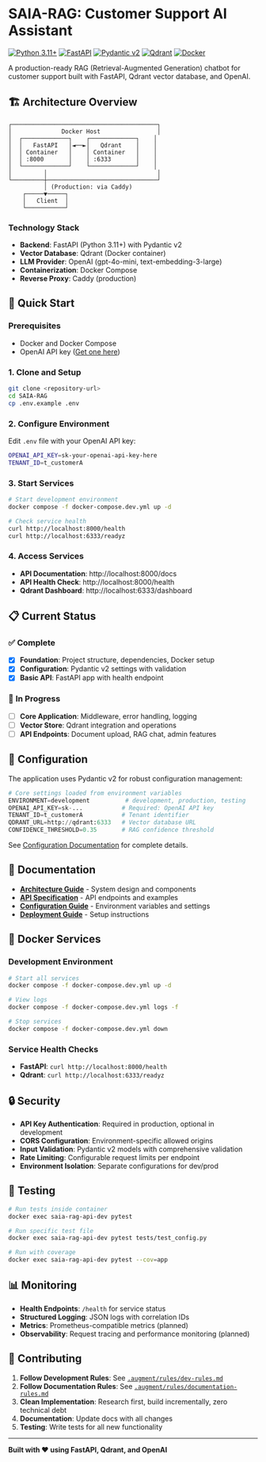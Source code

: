 # SAIA-RAG: Customer Support AI Assistant

[![Python 3.11+](https://img.shields.io/badge/python-3.11+-blue.svg)](https://www.python.org/downloads/)
[![FastAPI](https://img.shields.io/badge/FastAPI-0.115+-green.svg)](https://fastapi.tiangolo.com/)
[![Pydantic v2](https://img.shields.io/badge/Pydantic-v2-red.svg)](https://docs.pydantic.dev/latest/)
[![Qdrant](https://img.shields.io/badge/Qdrant-1.12+-purple.svg)](https://qdrant.tech/)
[![Docker](https://img.shields.io/badge/Docker-Compose-blue.svg)](https://docs.docker.com/compose/)

A production-ready RAG (Retrieval-Augmented Generation) chatbot for customer support built with FastAPI, Qdrant vector database, and OpenAI.

## 🏗️ **Architecture Overview**

```
┌─────────────────────────────────────────┐
│              Docker Host                │
│  ┌─────────────┐    ┌─────────────┐    │
│  │   FastAPI   │◄──►│   Qdrant    │    │
│  │ Container   │    │ Container   │    │
│  │ :8000       │    │ :6333       │    │
│  └─────────────┘    └─────────────┘    │
│         │                               │
└─────────┼───────────────────────────────┘
          │ (Production: via Caddy)
    ┌─────▼─────┐
    │   Client  │
    └───────────┘
```

### **Technology Stack**
- **Backend**: FastAPI (Python 3.11+) with Pydantic v2
- **Vector Database**: Qdrant (Docker container)
- **LLM Provider**: OpenAI (gpt-4o-mini, text-embedding-3-large)
- **Containerization**: Docker Compose
- **Reverse Proxy**: Caddy (production)

## 🚀 **Quick Start**

### **Prerequisites**
- Docker and Docker Compose
- OpenAI API key ([Get one here](https://platform.openai.com/api-keys))

### **1. Clone and Setup**
```bash
git clone <repository-url>
cd SAIA-RAG
cp .env.example .env
```

### **2. Configure Environment**
Edit `.env` file with your OpenAI API key:
```bash
OPENAI_API_KEY=sk-your-openai-api-key-here
TENANT_ID=t_customerA
```

### **3. Start Services**
```bash
# Start development environment
docker compose -f docker-compose.dev.yml up -d

# Check service health
curl http://localhost:8000/health
curl http://localhost:6333/readyz
```

### **4. Access Services**
- **API Documentation**: http://localhost:8000/docs
- **API Health Check**: http://localhost:8000/health
- **Qdrant Dashboard**: http://localhost:6333/dashboard

## 📋 **Current Status**

### ✅ **Complete**
- [x] **Foundation**: Project structure, dependencies, Docker setup
- [x] **Configuration**: Pydantic v2 settings with validation
- [x] **Basic API**: FastAPI app with health endpoint

### 🚧 **In Progress**
- [ ] **Core Application**: Middleware, error handling, logging
- [ ] **Vector Store**: Qdrant integration and operations
- [ ] **API Endpoints**: Document upload, RAG chat, admin features

## 🔧 **Configuration**

The application uses Pydantic v2 for robust configuration management:

```python
# Core settings loaded from environment variables
ENVIRONMENT=development          # development, production, testing
OPENAI_API_KEY=sk-...           # Required: OpenAI API key
TENANT_ID=t_customerA           # Tenant identifier
QDRANT_URL=http://qdrant:6333   # Vector database URL
CONFIDENCE_THRESHOLD=0.35       # RAG confidence threshold
```

See [Configuration Documentation](docs/configuration.md) for complete details.

## 📖 **Documentation**

- [**Architecture Guide**](docs/architecture.md) - System design and components
- [**API Specification**](docs/api-specification.md) - API endpoints and examples
- [**Configuration Guide**](docs/configuration.md) - Environment variables and settings
- [**Deployment Guide**](docs/deployment-guide.md) - Setup instructions

## 🐳 **Docker Services**

### **Development Environment**
```bash
# Start all services
docker compose -f docker-compose.dev.yml up -d

# View logs
docker compose -f docker-compose.dev.yml logs -f

# Stop services
docker compose -f docker-compose.dev.yml down
```

### **Service Health Checks**
- **FastAPI**: `curl http://localhost:8000/health`
- **Qdrant**: `curl http://localhost:6333/readyz`

## 🔒 **Security**

- **API Key Authentication**: Required in production, optional in development
- **CORS Configuration**: Environment-specific allowed origins
- **Input Validation**: Pydantic v2 models with comprehensive validation
- **Rate Limiting**: Configurable request limits per endpoint
- **Environment Isolation**: Separate configurations for dev/prod

## 🧪 **Testing**

```bash
# Run tests inside container
docker exec saia-rag-api-dev pytest

# Run specific test file
docker exec saia-rag-api-dev pytest tests/test_config.py

# Run with coverage
docker exec saia-rag-api-dev pytest --cov=app
```

## 📊 **Monitoring**

- **Health Endpoints**: `/health` for service status
- **Structured Logging**: JSON logs with correlation IDs
- **Metrics**: Prometheus-compatible metrics (planned)
- **Observability**: Request tracing and performance monitoring (planned)

## 🤝 **Contributing**

1. **Follow Development Rules**: See [`.augment/rules/dev-rules.md`](.augment/rules/dev-rules.md)
2. **Follow Documentation Rules**: See [`.augment/rules/documentation-rules.md`](.augment/rules/documentation-rules.md)
3. **Clean Implementation**: Research first, build incrementally, zero technical debt
4. **Documentation**: Update docs with all changes
5. **Testing**: Write tests for all new functionality

---

**Built with ❤️ using FastAPI, Qdrant, and OpenAI**

